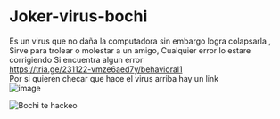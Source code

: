 # Joker-virus-bochi


Es un virus que no daña la computadora sin embargo logra colapsarla ,
Sirve para trolear o molestar a un amigo,
Cualquier error lo estare corrigiendo Si encuentra algun error
<br>
https://tria.ge/231122-vmze6aed7y/behavioral1
<br>
Por si quieren checar que hace el virus arriba hay un link 
<br>
![image](https://github.com/Bochimaster123/Joker-virus-bochi/assets/124520060/828b7aac-ff13-4760-b802-0696aa167634)

![Bochi te hackeo](https://github.com/Bochimaster123/Joker-virus-bochi/assets/124520060/03896466-ffe8-40ad-8d19-aef717f99fcc)

